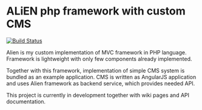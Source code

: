 # ALiEN php framework with custom CMS #

[![Build Status](https://travis-ci.org/dominios/alien-framework.svg?branch=master)](https://travis-ci.org/dominios/alien-framework)

Alien is my custom implementation of MVC framework in PHP language. Framework is lightweight with only few components already implemented.

Together with this framework, implementation of simple CMS system is bundled as an example application. CMS is written as AngularJS application
and uses Alien framework as backend service, which provides needed API.

This project is currently in development together with wiki pages and API documentation.
